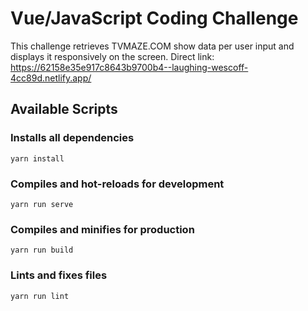 # Vue/JavaScript Coding Challenge

This challenge retrieves TVMAZE.COM show data per user input and displays it responsively on the screen.
Direct link: https://62158e35e917c8643b9700b4--laughing-wescoff-4cc89d.netlify.app/


## Available Scripts

### Installs all dependencies
```
yarn install
```

### Compiles and hot-reloads for development
```
yarn run serve
```

### Compiles and minifies for production
```
yarn run build
```

### Lints and fixes files
```
yarn run lint
```